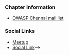 ### Chapter Information
* [OWASP Chennai mail list](mailto:owasp-chennai@owasp.org)

### Social Links
* [Meetup](https://www.meetup.com/Chennai-OWASP-Meetup-Group/)
* [Social Link](#)-->
